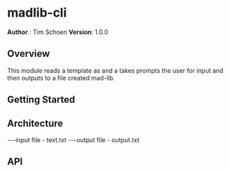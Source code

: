 # madlib-cli

**Author** : Tim Schoen
**Version**: 1.0.0 

## Overview
This module reads a template as and a takes prompts the user for input  and then outputs to a file created mad-lib.

## Getting Started
<!-- What are the steps that a user must take in order to build this app on their own machine and get it running? -->

## Architecture
 ---input file - text.txt
 ---output file - output.txt
 
## API
<!-- Provide detailed instructions for your applications usage. This should include any methods or endpoints available to the user/client/developer. Each section should be formatted to provide clear syntax for usage, example calls including input data requirements and options, and example responses or return values. -->